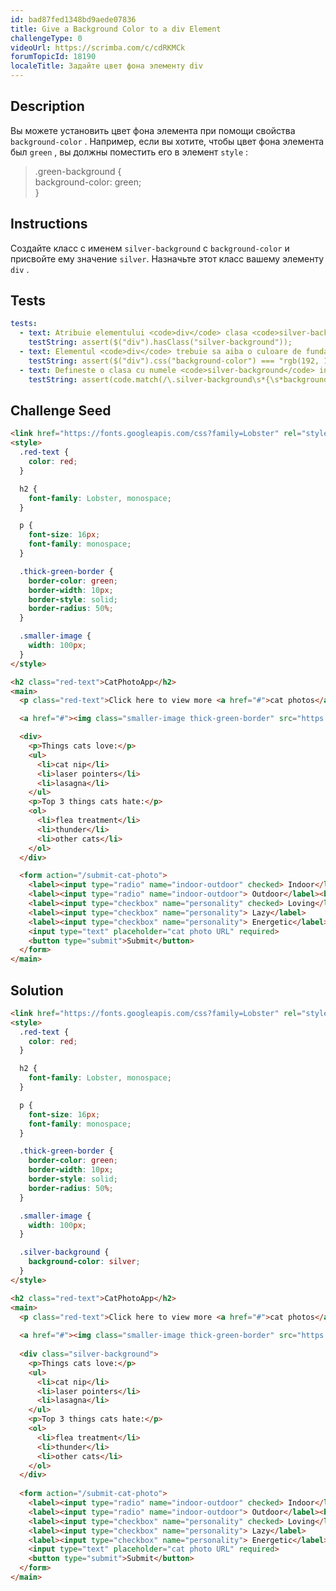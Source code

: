 ```yaml
---
id: bad87fed1348bd9aede07836
title: Give a Background Color to a div Element
challengeType: 0
videoUrl: https://scrimba.com/c/cdRKMCk
forumTopicId: 18190
localeTitle: Задайте цвет фона элементу div
---
```


## Description
<section id='description'>
Вы можете установить цвет фона элемента при помощи свойства <code>background-color</code> . Например, если вы хотите, чтобы цвет фона элемента был <code>green</code> , вы должны поместить его в элемент <code>style</code> : <blockquote> .green-background { <br> background-color: green; <br> } </blockquote>
</section>

## Instructions
<section id='instructions'>
Создайте класс с именем <code>silver-background</code> с <code>background-color</code> и присвойте ему значение <code>silver</code>. Назначьте этот класс вашему элементу <code>div</code> .
</section>

## Tests
<section id='tests'>

```yml
tests:
  - text: Atribuie elementului <code>div</code> clasa <code>silver-background</code>.
    testString: assert($("div").hasClass("silver-background"));
  - text: Elementul <code>div</code> trebuie sa aiba o culoare de fundal argintie (a silver background).
    testString: assert($("div").css("background-color") === "rgb(192, 192, 192)");
  - text: Defineste o clasa cu numele <code>silver-background</code> in interiorul elementului <code>style</code> si asigneaza valoarea <code>silver</code> pentru regula <code>background-color</code>.
    testString: assert(code.match(/\.silver-background\s*{\s*background-color:\s*silver;\s*}/));

```

</section>

## Challenge Seed
<section id='challengeSeed'>

<div id='html-seed'>

```html
<link href="https://fonts.googleapis.com/css?family=Lobster" rel="stylesheet" type="text/css">
<style>
  .red-text {
    color: red;
  }

  h2 {
    font-family: Lobster, monospace;
  }

  p {
    font-size: 16px;
    font-family: monospace;
  }

  .thick-green-border {
    border-color: green;
    border-width: 10px;
    border-style: solid;
    border-radius: 50%;
  }

  .smaller-image {
    width: 100px;
  }
</style>

<h2 class="red-text">CatPhotoApp</h2>
<main>
  <p class="red-text">Click here to view more <a href="#">cat photos</a>.</p>

  <a href="#"><img class="smaller-image thick-green-border" src="https://bit.ly/fcc-relaxing-cat" alt="A cute orange cat lying on its back."></a>

  <div>
    <p>Things cats love:</p>
    <ul>
      <li>cat nip</li>
      <li>laser pointers</li>
      <li>lasagna</li>
    </ul>
    <p>Top 3 things cats hate:</p>
    <ol>
      <li>flea treatment</li>
      <li>thunder</li>
      <li>other cats</li>
    </ol>
  </div>

  <form action="/submit-cat-photo">
    <label><input type="radio" name="indoor-outdoor" checked> Indoor</label>
    <label><input type="radio" name="indoor-outdoor"> Outdoor</label><br>
    <label><input type="checkbox" name="personality" checked> Loving</label>
    <label><input type="checkbox" name="personality"> Lazy</label>
    <label><input type="checkbox" name="personality"> Energetic</label><br>
    <input type="text" placeholder="cat photo URL" required>
    <button type="submit">Submit</button>
  </form>
</main>

```

</div>

</section>

## Solution
<section id='solution'>

```html
<link href="https://fonts.googleapis.com/css?family=Lobster" rel="stylesheet" type="text/css">
<style>
  .red-text {
    color: red;
  }

  h2 {
    font-family: Lobster, monospace;
  }

  p {
    font-size: 16px;
    font-family: monospace;
  }

  .thick-green-border {
    border-color: green;
    border-width: 10px;
    border-style: solid;
    border-radius: 50%;
  }

  .smaller-image {
    width: 100px;
  }

  .silver-background {
    background-color: silver;
  }
</style>

<h2 class="red-text">CatPhotoApp</h2>
<main>
  <p class="red-text">Click here to view more <a href="#">cat photos</a>.</p>
  
  <a href="#"><img class="smaller-image thick-green-border" src="https://bit.ly/fcc-relaxing-cat" alt="A cute orange cat lying on its back."></a>
  
  <div class="silver-background">
    <p>Things cats love:</p>
    <ul>
      <li>cat nip</li>
      <li>laser pointers</li>
      <li>lasagna</li>
    </ul>
    <p>Top 3 things cats hate:</p>
    <ol>
      <li>flea treatment</li>
      <li>thunder</li>
      <li>other cats</li>
    </ol>
  </div>
  
  <form action="/submit-cat-photo">
    <label><input type="radio" name="indoor-outdoor" checked> Indoor</label>
    <label><input type="radio" name="indoor-outdoor"> Outdoor</label><br>
    <label><input type="checkbox" name="personality" checked> Loving</label>
    <label><input type="checkbox" name="personality"> Lazy</label>
    <label><input type="checkbox" name="personality"> Energetic</label><br>
    <input type="text" placeholder="cat photo URL" required>
    <button type="submit">Submit</button>
  </form>
</main>
```

</section>
